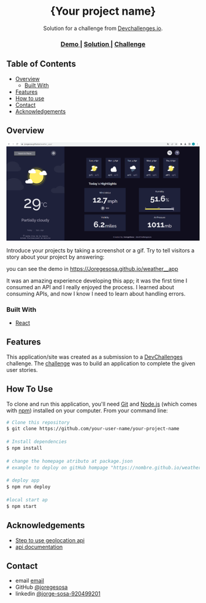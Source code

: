 <!-- Please update value in the {}  -->

<h1 align="center">{Your project name}</h1>

<div align="center">
   Solution for a challenge from  <a href="http://devchallenges.io" target="_blank">Devchallenges.io</a>.
</div>

<div align="center">
  <h3>
    <a href="https://Joregesosa.github.io/weather__app">
      Demo
    </a>
    <span> | </span>
    <a href="https://github.com/Joregesosa/weather__app">
      Solution
    </a>
    <span> | </span>
    <a href="https://devchallenges.io/challenges/mM1UIenRhK808W8qmLWv">
      Challenge
    </a>
  </h3>
</div>

<!-- TABLE OF CONTENTS -->

## Table of Contents

- [Overview](#overview)
  - [Built With](#built-with)
- [Features](#features)
- [How to use](#how-to-use)
- [Contact](#contact)
- [Acknowledgements](#acknowledgements)

<!-- OVERVIEW -->

## Overview

![screenshot](public/icons/others/screenShot_Weather_App.png)

Introduce your projects by taking a screenshot or a gif. Try to tell visitors a story about your project by answering:

you can see the demo in https://Joregesosa.github.io/weather__app

It was an amazing experience developing this app; it was the first time I consumed an API and I really enjoyed the process. I learned about consuming APIs, and now I know I need to learn about handling errors.

### Built With

<!-- This section should list any major frameworks that you built your project using. Here are a few examples.-->

- [React](https://reactjs.org/)

## Features

<!-- List the features of your application or follow the template. Don't share the figma file here :) -->

This application/site was created as a submission to a [DevChallenges](https://devchallenges.io/challenges) challenge. The [challenge](https://devchallenges.io/challenges/mM1UIenRhK808W8qmLWv) was to build an application to complete the given user stories.

## How To Use

To clone and run this application, you'll need [Git](https://git-scm.com) and [Node.js](https://nodejs.org/en/download/) (which comes with [npm](http://npmjs.com)) installed on your computer. From your command line:

```bash
# Clone this repository
$ git clone https://github.com/your-user-name/your-project-name

# Install dependencies
$ npm install

# change the homepage atributo at package.json
# example to deploy on gitHub hompage "https://nombre.github.io/weather__app";

# deploy app
$ npm run deploy

#local start ap
$ npm start
```

## Acknowledgements

<!-- This section should list any articles or add-ons/plugins that helps you to complete the project. This is optional but it will help you in the future. For example: -->

- [Step to use geolocation api](https://developer.mozilla.org/en-US/docs/Web/API/Geolocation_API)
- [api documentation](https://www.visualcrossing.com/resources/documentation/weather-api/timeline-weather-api/)

## Contact

- email [email](joregesosa@gmail.com)
- GitHub [@joregesosa](https://github.com/Joregesosa)
- linkedin [@jorge-sosa-920499201](https://www.linkedin.com/in/jorge-sosa-920499201/)
